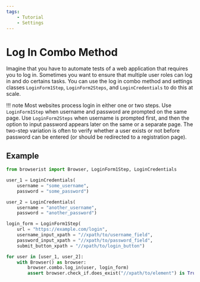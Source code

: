 ```yaml
---
tags:
    - Tutorial
    - Settings
---
```


# Log In Combo Method
Imagine that you have to automate tests of a web application that requires you to log in. Sometimes you want to ensure that multiple user roles can log in and do certains tasks. You can use the log in combo method and settings classes `LoginForm1Step`, `LoginForm2Steps`, and `LoginCredentials` to do this at scale.

!!! note
    Most websites process login in either one or two steps.
    Use `LoginForm1Step` when username and password are prompted on the same page.
    Use `LoginForm2Steps` when username is prompted first, and then the option to input password appears later on the same or a separate page. The two-step variation is often to verify whether a user exists or not before password can be entered (or should be redirected to a registration page).

## Example
```python title=""
from browserist import Browser, LoginForm1Step, LoginCredentials

user_1 = LoginCredentials(
    username = "some_username",
    password = "some_password")

user_2 = LoginCredentials(
    username = "another_username",
    password = "another_password")

login_form = LoginForm1Step(
    url = "https://example.com/login",
    username_input_xpath = "//xpath/to/username_field",
    password_input_xpath = "//xpath/to/password_field",
    submit_button_xpath = "//xpath/to/login_button")

for user in [user_1, user_2]:
    with Browser() as browser:
        browser.combo.log_in(user, login_form)
        assert browser.check_if.does_exist("//xpath/to/element") is True
```
